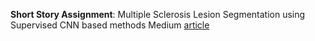 **Short Story Assignment**:
Multiple Sclerosis Lesion Segmentation using Supervised CNN based methods
Medium [article](https://bhuvanagopalakrishna-basapur.medium.com/ms-lesion-segmentation-using-supervised-cnn-based-methods-33b4e24b5892)
